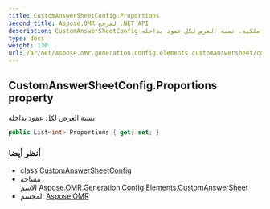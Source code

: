 ```yaml
---
title: CustomAnswerSheetConfig.Proportions
second_title: Aspose.OMR لمرجع .NET API
description: CustomAnswerSheetConfig ملكية. نسبة العرض لكل عمود بداخله
type: docs
weight: 130
url: /ar/net/aspose.omr.generation.config.elements.customanswersheet/customanswersheetconfig/proportions/
---
```

## CustomAnswerSheetConfig.Proportions property

نسبة العرض لكل عمود بداخله

```csharp
public List<int> Proportions { get; set; }
```

### أنظر أيضا

* class [CustomAnswerSheetConfig](../)
* مساحة الاسم [Aspose.OMR.Generation.Config.Elements.CustomAnswerSheet](../../customanswersheetconfig/)
* المجسم [Aspose.OMR](../../../)


